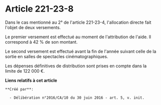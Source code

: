 # Article 221-23-8

Dans le cas mentionné au 2° de l'article 221-23-4, l'allocation directe fait l'objet de deux versements.

Le premier versement est effectué au moment de l'attribution de l'aide. Il correspond à 42 % de son montant.

Le second versement est effectué avant la fin de l'année suivant celle de la sortie en salles de spectacles
cinématographiques.

Les dépenses définitives de distribution sont prises en compte dans la limite de 122 000 €.

**Liens relatifs à cet article**

	**Créé par**:

	  - Délibération n°2016/CA/10 du 30 juin 2016 - art. 5, v. init.
